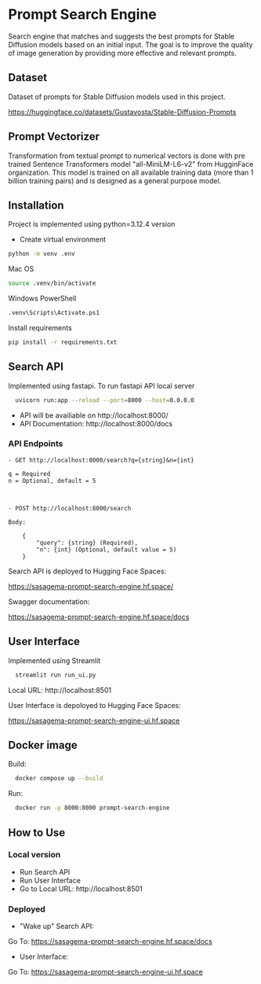 
# Prompt Search Engine

Search engine that matches and suggests the best
prompts for Stable Diffusion models based on an initial input. The goal is to improve the quality
of image generation by providing more effective and relevant prompts.




## Dataset

Dataset of prompts for Stable Diffusion models used in this project.

https://huggingface.co/datasets/Gustavosta/Stable-Diffusion-Prompts


## Prompt Vectorizer

Transformation from textual prompt to numerical vectors is done with pre trained Sentence Transformers model "all-MiniLM-L6-v2" from HugginFace organization.
This model is trained on all available training data (more than 1 billion training pairs) and is designed as a general purpose model.
## Installation

Project is implemented using python=3.12.4 version

- Create virtual environment

```bash
python -m venv .env
```
Mac OS

```bash
source .venv/bin/activate
```
Windows PowerShell
```bash
.venv\Scripts\Activate.ps1
```

Install requirements
```bash
pip install -r requirements.txt
```

## Search API 

Implemented using fastapi.
To run fastapi API local server

```bash
  uvicorn run:app --reload --port=8000 --host=0.0.0.0
```
- API will be availiable on http://localhost:8000/
- API Documentation: http://localhost:8000/docs

### API Endpoints

    - GET http://localhost:8000/search?q={string}&n={int}

    q = Required
    n = Optional, default = 5



    - POST http://localhost:8000/search

    Body:

        {
            "query": {string} (Required), 
            "n": {int} (Optional, default value = 5) 
        }


Search API is deployed to Hugging Face Spaces:

https://sasagema-prompt-search-engine.hf.space/

Swagger documentation:

https://sasagema-prompt-search-engine.hf.space/docs


##  User Interface

Implemented using Streamlit
```bash
  streamlit run run_ui.py
```
  Local URL: http://localhost:8501

 User Interface is depoloyed to Hugging Face Spaces:

  https://sasagema-prompt-search-engine-ui.hf.space

## Docker image

Build:
```bash
  docker compose up --build
```

Run:
```bash
  docker run -p 8000:8000 prompt-search-engine
```


 
## How to Use

### Local version
- Run Search API
- Run User Interface
- Go to Local URL: http://localhost:8501

### Deployed

- "Wake up" Search API:

Go To: https://sasagema-prompt-search-engine.hf.space/docs

- User Interface:

Go To: https://sasagema-prompt-search-engine-ui.hf.space



